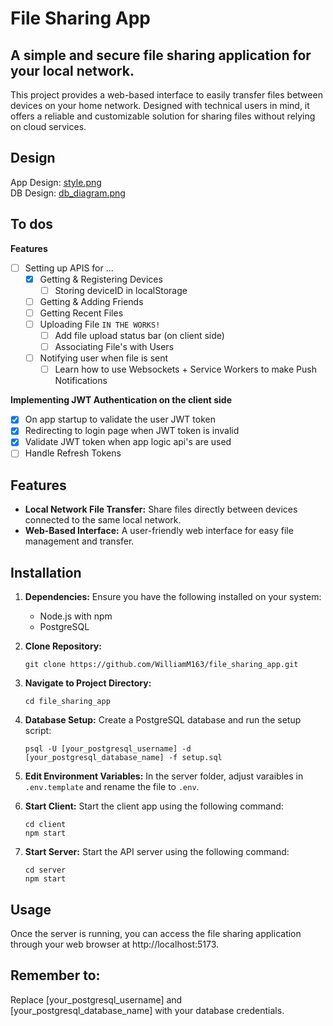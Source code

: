 # File Sharing App
## A simple and secure file sharing application for your local network.
This project provides a web-based interface to easily transfer files between devices on your home network.  Designed with technical users in mind, it offers a reliable and customizable solution for sharing files without relying on cloud services.

## Design
App Design: [style.png](./style.png)  
DB Design: [db_diagram.png](./db_diagram.png)

## To dos
**Features**
- [ ] Setting up APIS for ...
  - [x] Getting & Registering Devices
    - [ ] Storing deviceID in localStorage
  - [ ] Getting & Adding Friends
  - [ ] Getting Recent Files
  - [ ] Uploading File `IN THE WORKS!`
    - [ ] Add file upload status bar (on client side)
    - [ ] Associating File's with Users
  - [ ] Notifying user when file is sent
    - [ ] Learn how to use Websockets + Service Workers to make Push Notifications

**Implementing JWT Authentication on the client side**
- [x] On app startup to validate the user JWT token
- [x] Redirecting to login page when JWT token is invalid
- [x] Validate JWT token when app logic api's are used
- [ ] Handle Refresh Tokens

## Features
- **Local Network File Transfer:** Share files directly between devices connected to the same local network.
- **Web-Based Interface:** A user-friendly web interface for easy file management and transfer.
<!-- - **Secure Connection:** [Mention any security measures implemented, e.g., HTTPS, authentication] -->

## Installation
1. **Dependencies:** Ensure you have the following installed on your system:
    - Node.js with npm  
    - PostgreSQL

2. **Clone Repository:**  
    ```
    git clone https://github.com/WilliamM163/file_sharing_app.git
    ```

3. **Navigate to Project Directory:**  
    ```
    cd file_sharing_app
    ```

4. **Database Setup:** Create a PostgreSQL database and run the setup script:  
    ```
    psql -U [your_postgresql_username] -d [your_postgresql_database_name] -f setup.sql
    ```
5. **Edit Environment Variables:**
In the server folder, adjust varaibles in `.env.template` and rename the file to `.env`.

6. **Start Client:** Start the client app using the following command:
    ```
    cd client
    npm start
    ```

7. **Start Server:** Start the API server using the following command:  
    ```
    cd server
    npm start
    ```

## Usage
Once the server is running, you can access the file sharing application through your web browser at http://localhost:5173. 

<!-- ## Contributing
Contributions are welcome! Please refer to the CONTRIBUTING.md file for guidelines on how to contribute to this project. -->

## Remember to:
Replace [your_postgresql_username] and [your_postgresql_database_name] with your database credentials.
